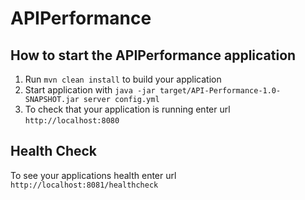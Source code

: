 # APIPerformance

How to start the APIPerformance application
---

1. Run `mvn clean install` to build your application
1. Start application with `java -jar target/API-Performance-1.0-SNAPSHOT.jar server config.yml`
1. To check that your application is running enter url `http://localhost:8080`

Health Check
---

To see your applications health enter url `http://localhost:8081/healthcheck`
